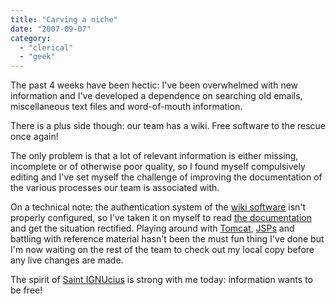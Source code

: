```yaml
---
title: "Carving a niche"
date: "2007-09-07"
category:
  - "clerical"
  - "geek"
---
```


The past 4 weeks have been hectic: I've been overwhelmed with new information and I've developed a dependence on searching old emails, miscellaneous text files and word-of-mouth information.

There is a plus side though: our team has a wiki. Free software to the rescue once again!

The only problem is that a lot of relevant information is either missing, incomplete or of otherwise poor quality, so I found myself compulsively editing and I've set myself the challenge of improving the documentation of the various processes our team is associated with.

On a technical note: the authentication system of the [wiki software](http://jspwiki.org/) isn't properly configured, so I've taken it on myself to read [the documentation](http://doc.jspwiki.org/2.4/) and get the situation rectified. Playing around with [Tomcat](http://tomcat.apache.org/), [JSPs](http://en.wikipedia.org/wiki/JavaServer_Pages) and battling with reference material hasn't been the must fun thing I've done but I'm now waiting on the rest of the team to check out my local copy before any live changes are made.

The spirit of [Saint IGNUcius](http://www.stallman.org/saint.html) is strong with me today: information wants to be free!
